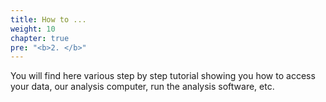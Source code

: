```yaml
---
title: How to ...
weight: 10
chapter: true
pre: "<b>2. </b>"
---
```


You will find here various step by step tutorial showing you how to access your data, our analysis computer, run
the analysis software, etc.




